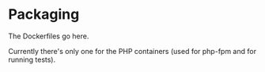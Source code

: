 # Packaging

The Dockerfiles go here.

Currently there's only one for the PHP containers (used for php-fpm and for 
running tests).